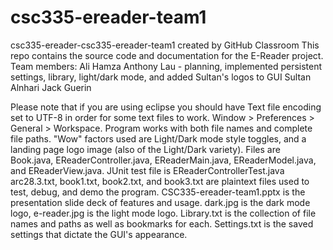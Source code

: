 # csc335-ereader-team1
csc335-ereader-csc335-ereader-team1 created by GitHub Classroom
This repo contains the source code and documentation for the E-Reader project. 
Team members: 
Ali Hamza
Anthony Lau - planning, implemented persistent settings, library, light/dark mode, and added Sultan's logos to GUI
Sultan Alnhari
Jack Guerin

Please note that if you are using eclipse you should have Text file encoding set to UTF-8 in order for some text files to work. Window > Preferences > General > Workspace. 
Program works with both file names and complete file paths. 
"Wow" factors used are Light/Dark mode style toggles, and a landing page logo image (also of the Light/Dark variety). 
Files are Book.java, EReaderController.java, EReaderMain.java, EReaderModel.java, and EReaderView.java. 
JUnit test file is EReaderControllerTest.java
arc28.3.txt, book1.txt, book2.txt, and book3.txt are plaintext files used to test, debug, and demo the program. 
CSC335-ereader-team1.pptx is the presentation slide deck of features and usage. 
dark.jpg is the dark mode logo, e-reader.jpg is the light mode logo. 
Library.txt is the collection of file names and paths as well as bookmarks for each. 
Settings.txt is the saved settings that dictate the GUI's appearance. 
